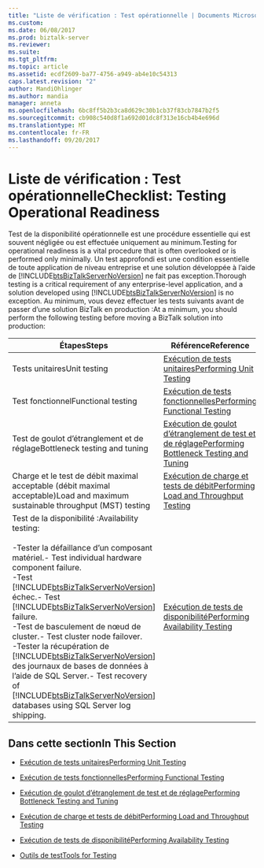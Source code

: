 ```yaml
---
title: "Liste de vérification : Test opérationnelle | Documents Microsoft"
ms.custom: 
ms.date: 06/08/2017
ms.prod: biztalk-server
ms.reviewer: 
ms.suite: 
ms.tgt_pltfrm: 
ms.topic: article
ms.assetid: ecdf2609-ba77-4756-a949-ab4e10c54313
caps.latest.revision: "2"
author: MandiOhlinger
ms.author: mandia
manager: anneta
ms.openlocfilehash: 6bc8ff5b2b3ca8d629c30b1cb37f83cb7847b2f5
ms.sourcegitcommit: cb908c540d8f1a692d01dc8f313e16cb4b4e696d
ms.translationtype: MT
ms.contentlocale: fr-FR
ms.lasthandoff: 09/20/2017
---
```

# <a name="checklist-testing-operational-readiness"></a><span data-ttu-id="aa475-102">Liste de vérification : Test opérationnelle</span><span class="sxs-lookup"><span data-stu-id="aa475-102">Checklist: Testing Operational Readiness</span></span>
<span data-ttu-id="aa475-103">Test de la disponibilité opérationnelle est une procédure essentielle qui est souvent négligée ou est effectuée uniquement au minimum.</span><span class="sxs-lookup"><span data-stu-id="aa475-103">Testing for operational readiness is a vital procedure that is often overlooked or is performed only minimally.</span></span> <span data-ttu-id="aa475-104">Un test approfondi est une condition essentielle de toute application de niveau entreprise et une solution développée à l’aide de [!INCLUDE[btsBizTalkServerNoVersion](../includes/btsbiztalkservernoversion-md.md)] ne fait pas exception.</span><span class="sxs-lookup"><span data-stu-id="aa475-104">Thorough testing is a critical requirement of any enterprise-level application, and a solution developed using [!INCLUDE[btsBizTalkServerNoVersion](../includes/btsbiztalkservernoversion-md.md)] is no exception.</span></span> <span data-ttu-id="aa475-105">Au minimum, vous devez effectuer les tests suivants avant de passer d’une solution BizTalk en production :</span><span class="sxs-lookup"><span data-stu-id="aa475-105">At a minimum, you should perform the following testing before moving a BizTalk solution into production:</span></span>  
  
|<span data-ttu-id="aa475-106">Étapes</span><span class="sxs-lookup"><span data-stu-id="aa475-106">Steps</span></span>|<span data-ttu-id="aa475-107">Référence</span><span class="sxs-lookup"><span data-stu-id="aa475-107">Reference</span></span>|  
|-----------|---------------|  
|<span data-ttu-id="aa475-108">Tests unitaires</span><span class="sxs-lookup"><span data-stu-id="aa475-108">Unit testing</span></span>|[<span data-ttu-id="aa475-109">Exécution de tests unitaires</span><span class="sxs-lookup"><span data-stu-id="aa475-109">Performing Unit Testing</span></span>](../technical-guides/performing-unit-testing.md)|  
|<span data-ttu-id="aa475-110">Test fonctionnel</span><span class="sxs-lookup"><span data-stu-id="aa475-110">Functional testing</span></span>|[<span data-ttu-id="aa475-111">Exécution de tests fonctionnelles</span><span class="sxs-lookup"><span data-stu-id="aa475-111">Performing Functional Testing</span></span>](../technical-guides/performing-functional-testing.md)|  
|<span data-ttu-id="aa475-112">Test de goulot d’étranglement et de réglage</span><span class="sxs-lookup"><span data-stu-id="aa475-112">Bottleneck testing and tuning</span></span>|[<span data-ttu-id="aa475-113">Exécution de goulot d’étranglement de test et de réglage</span><span class="sxs-lookup"><span data-stu-id="aa475-113">Performing Bottleneck Testing and Tuning</span></span>](../technical-guides/performing-bottleneck-testing-and-tuning.md)|  
|<span data-ttu-id="aa475-114">Charge et le test de débit maximal acceptable (débit maximal acceptable)</span><span class="sxs-lookup"><span data-stu-id="aa475-114">Load and maximum sustainable throughput (MST) testing</span></span>|[<span data-ttu-id="aa475-115">Exécution de charge et tests de débit</span><span class="sxs-lookup"><span data-stu-id="aa475-115">Performing Load and Throughput Testing</span></span>](../technical-guides/performing-load-and-throughput-testing.md)|  
|<span data-ttu-id="aa475-116">Test de la disponibilité :</span><span class="sxs-lookup"><span data-stu-id="aa475-116">Availability testing:</span></span><br /><br /> <span data-ttu-id="aa475-117">-Tester la défaillance d’un composant matériel.</span><span class="sxs-lookup"><span data-stu-id="aa475-117">-   Test individual hardware component failure.</span></span><br /><span data-ttu-id="aa475-118">-Test [!INCLUDE[btsBizTalkServerNoVersion](../includes/btsbiztalkservernoversion-md.md)] échec.</span><span class="sxs-lookup"><span data-stu-id="aa475-118">-   Test [!INCLUDE[btsBizTalkServerNoVersion](../includes/btsbiztalkservernoversion-md.md)] failure.</span></span><br /><span data-ttu-id="aa475-119">-Test de basculement de nœud de cluster.</span><span class="sxs-lookup"><span data-stu-id="aa475-119">-   Test cluster node failover.</span></span><br /><span data-ttu-id="aa475-120">-Tester la récupération de [!INCLUDE[btsBizTalkServerNoVersion](../includes/btsbiztalkservernoversion-md.md)] des journaux de bases de données à l’aide de SQL Server.</span><span class="sxs-lookup"><span data-stu-id="aa475-120">-   Test recovery of [!INCLUDE[btsBizTalkServerNoVersion](../includes/btsbiztalkservernoversion-md.md)] databases using SQL Server log shipping.</span></span>|[<span data-ttu-id="aa475-121">Exécution de tests de disponibilité</span><span class="sxs-lookup"><span data-stu-id="aa475-121">Performing Availability Testing</span></span>](../technical-guides/performing-availability-testing.md)|  
  
## <a name="in-this-section"></a><span data-ttu-id="aa475-122">Dans cette section</span><span class="sxs-lookup"><span data-stu-id="aa475-122">In This Section</span></span>  
  
-   [<span data-ttu-id="aa475-123">Exécution de tests unitaires</span><span class="sxs-lookup"><span data-stu-id="aa475-123">Performing Unit Testing</span></span>](../technical-guides/performing-unit-testing.md)  
  
-   [<span data-ttu-id="aa475-124">Exécution de tests fonctionnelles</span><span class="sxs-lookup"><span data-stu-id="aa475-124">Performing Functional Testing</span></span>](../technical-guides/performing-functional-testing.md)  
  
-   [<span data-ttu-id="aa475-125">Exécution de goulot d’étranglement de test et de réglage</span><span class="sxs-lookup"><span data-stu-id="aa475-125">Performing Bottleneck Testing and Tuning</span></span>](../technical-guides/performing-bottleneck-testing-and-tuning.md)  
  
-   [<span data-ttu-id="aa475-126">Exécution de charge et tests de débit</span><span class="sxs-lookup"><span data-stu-id="aa475-126">Performing Load and Throughput Testing</span></span>](../technical-guides/performing-load-and-throughput-testing.md)  
  
-   [<span data-ttu-id="aa475-127">Exécution de tests de disponibilité</span><span class="sxs-lookup"><span data-stu-id="aa475-127">Performing Availability Testing</span></span>](../technical-guides/performing-availability-testing.md)  
  
-   [<span data-ttu-id="aa475-128">Outils de test</span><span class="sxs-lookup"><span data-stu-id="aa475-128">Tools for Testing</span></span>](~/technical-guides/tools-for-testing.md)